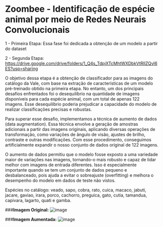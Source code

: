 # Zoombee - Identificação de espécie animal por meio de Redes Neurais Convolucionais

 
1 - Primeira Etapa: 
Essa fase foi dedicada a obtenção de um modelo  a partir do dataset 

2 - Segunda Etapa:
 https://drive.google.com/drive/folders/1_Q4s_TdpjXTcMhtWXDbkVtRllZQvl6ES?usp=sharing

O objetivo dessa etapa é a obtenção de classificador para as imagens do catálogo da Vale, com base na extração de características de um modelo pré-treinado obtido na primeira etapa. No entanto, um dos principais desafios enfrentados foi o desequilíbrio na quantidade de imagens disponíveis para cada espécie animal, com um total de apenas 122 imagens. Esse desequilíbrio poderia prejudicar a capacidade do modelo de realizar classificações precisas e robustas.

Para superar esse desafio, implementamos a técnica de aumento de dados (data augmentation). Essa técnica envolve a geração de amostras adicionais a partir das imagens originais, aplicando diversas operações de transformação, como variações de ângulo de visão, ajustes de brilho, contraste e outras modificações. Com esse procedimento, conseguimos artificialmente expandir o nosso conjunto de dados original de 122 imagens.

O aumento de dados permitiu que o modelo fosse exposto a uma variedade maior de variações nas imagens, tornando-o mais robusto e capaz de lidar melhor com imagens de entrada diferentes. Isso é especialmente importante quando se tem um conjunto de dados pequeno e desbalanceado, pois ajuda a evitar o sobreajuste (overfitting) e melhora o desempenho do modelo em dados de teste não vistos.

Espécies no catálogo:
   veado, sapo, cobra, rato, cuica, macaco, jabuti, jacare, gaviao, irara, porco, cachorro, preguica, gato, cutia, tamandua, capivara, lagarto, quati e gamba.
   
###**Imagem Original:**
![image](https://github.com/alexandrehdd/zoombee_rna/assets/78443037/a3ff485e-a992-4bf9-9ae5-ec1c44e4da68)


###**Imagem Aumentada:** 
![image](https://github.com/alexandrehdd/zoombee_rna/assets/78443037/85dd2331-945f-40b9-9ca7-53dd8f6d46cd)
